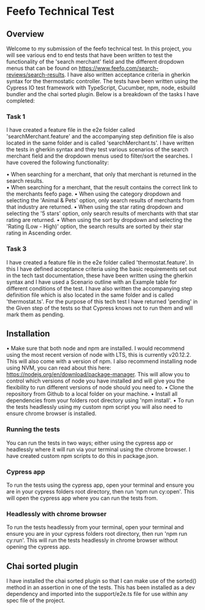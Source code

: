 # Feefo Technical Test

## Overview 

Welcome to my submission of the feefo technical test. In this project, you will see various end to end tests that have been written to test the functionality of the 'search merchant' field and the different dropdown menus that can be found on https://www.feefo.com/search-reviews/search-results. I have also written acceptance criteria in gherkin syntax for the thermostatic controller. The tests have been written using the Cypress IO test framework with TypeScript, Cucumber, npm, node, esbuild bundler and the chai sorted plugin. Below is a breakdown of the tasks I have completed: 

### Task 1

I have created a feature file in the e2e folder called 'searchMerchant.feature' and the accompanying step definition file is also located in the same folder and is called 'searchMerchant.ts'. I have written the tests in gherkin syntax and they test various scenarios of the search merchant field and the dropdown menus used to filter/sort the searches. I have covered the following functionality:

• When searching for a merchant, that only that merchant is returned in the search results.  
• When searching for a merchant, that the result contains the correct link to the merchants feefo page.
• When using the category dropdown and selecting the 'Animal & Pets' option, only search results of merchants from that industry are returned. 
• When using the star rating dropdown and selecting the '5 stars' option, only search results of merchants with that star rating are returned.
• When using the sort by dropdown and selecting the 'Rating (Low - High)' option, the search results are sorted by their star rating in Ascending order. 

### Task 3

I have created a feature file in the e2e folder called 'thermostat.feature'. In this I have defined acceptance criteria using the basic requirements set out in the tech tast documentation, these have been written using the gherkin syntax and I have used a Scenario outline with an Example table for different conditions of the test. I have also written the accompanying step definition file which is also located in the same folder and is called 'thermostat.ts'. For the purpose of this tech test I have returned 'pending' in the Given step of the tests so that Cypress knows not to run them and will mark them as pending.  

## Installation 

• Make sure that both node and npm are installed. I would recommend using the most recent version of node with LTS, this is currently v20.12.2. This will also come with a version of npm. I also recommend installing node using NVM, you can read about this here: https://nodejs.org/en/download/package-manager. This will allow you to control which versions of node you have installed and will give you the flexibility to run different versions of node should you need to. 
• Clone the repository from Github to a local folder on your machine.
• Install all dependencies from your folders root directory using 'npm install'. 
• To run the tests headlessly using my custom npm script you will also need to ensure chrome browser is installed. 

### Running the tests 

You can run the tests in two ways; either using the cypress app or headlessly where it will run via your terminal using the chrome browser. I have created custom npm scripts to do this in package.json. 

### Cypress app

To run the tests using the cypress app, open your terminal and ensure you are in your cypress folders root directory, then run 'npm run cy:open'. This will open the cypress app where you can run the tests from. 

### Headlessly with chrome browser 

To run the tests headlessly from your terminal, open your terminal and ensure you are in your cypress folders root directory, then run 'npm run cy:run'. This will run the tests headlessly in chrome browser without opening the cypress app. 

## Chai sorted plugin 

I have installed the chai sorted plugin so that I can make use of the sorted() method in an assertion in one of the tests. This has been installed as a dev dependency and imported into the support/e2e.ts file for use within any spec file of the project. 
